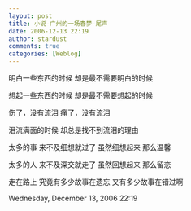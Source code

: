 ```yaml
---
layout: post
title: 小说-广州的一场春梦-尾声
date: 2006-12-13 22:19
author: stardust
comments: true
categories: [Weblog]
---
```

明白一些东西的时候 却是最不需要明白的时候

想起一些东西的时候 却是最不需要想起的时候

伤了，没有流泪 痛了，没有流泪

泪流满面的时候 却总是找不到流泪的理由

太多的事 来不及细想就过了 虽然细想起来 那么温馨

太多的人 来不及深交就走了 虽然回想起来 那么留恋

走在路上 究竟有多少故事在遗忘 又有多少故事在错过啊

Wednesday, December 13, 2006 22:19
